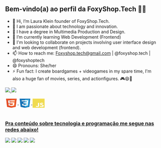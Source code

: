 ## Bem-vindo(a) ao perfil da FoxyShop.Tech 🦊😁

- 👋 Hi, I’m Laura Klein founder of FoxyShop.Tech.
- 💞️ I am passionate about technology and innovation.
- 📜 I have a degree in Multimedia Production and Design.
- 🌱 I’m currently learning Web Development (Frontend)
- 👀 I'm looking to collaborate on projects involving user interface design and web development (frontend).
- 📫 How to reach me: Foxyshop.tech@gmail.com | @foxyshop.tech | @foxyshoptech
- 😄 Pronouns: She/her
- ⚡ Fun fact: I create boardgames + videogames in my spare time, I'm also a huge fan of movies, series, and actionfigures. 🎮😄🍿
<!---
FoxyShoptech/FoxyShoptech is a ✨ special ✨ repository because its `README.md` (this file) appears on your GitHub profile.
You can click the Preview link to take a look at your changes.
--->
 <div>
   <a href="https://github.com/foxyshoptech">
   <img height="180em" src="https://github-readme-stats.vercel.app/api?username=foxyshoptech&show_icons=true&theme=tokyonight&include_all_commits=true&count_private=true"/>
   <img height="180em" src="https://github-readme-stats.vercel.app/api/top-langs/?username=foxyshoptech&layout=compact&langs_count=6&theme=tokyonight"/>
</div>
    
<div style="display: inline_block"><br>
  <img align="center" alt="HTML" height="30" width="40" src="https://raw.githubusercontent.com/devicons/devicon/master/icons/html5/html5-original.svg">
  <img align="center" alt="CSS" height="30" width="40" src="https://raw.githubusercontent.com/devicons/devicon/master/icons/css3/css3-original.svg">
  <img align="center" alt="Js" height="30" width="40" src="https://raw.githubusercontent.com/devicons/devicon/master/icons/javascript/javascript-plain.svg">
</div>
 
<br>
 
### Pra conteúdo sobre tecnologia e programação me segue nas redes abaixo!
 
<div> 
  <a href="https://www.youtube.com/@foxykleingames" target="_blank"><img src="https://img.shields.io/badge/YouTube-FF0000?style=for-the-badge&logo=youtube&logoColor=white" target="_blank"></a>
  <a href="https://www.instagram.com/foxyshop.tech/" target="_blank"><img src="https://img.shields.io/badge/-Instagram-%23E4405F?style=for-the-badge&logo=instagram&logoColor=white" target="_blank"></a>
 <a href="https://discord.gg/w342HgBvNS" target="_blank"><img src="https://img.shields.io/badge/Discord-7289DA?style=for-the-badge&logo=discord&logoColor=white" target="_blank"></a> 
  <a href = "mailto:foxyshop.tech@gmail.com"><img src="https://img.shields.io/badge/-Gmail-%23333?style=for-the-badge&logo=gmail&logoColor=white" target="_blank"></a>
  <a href="https://www.linkedin.com/in/-lauraklein-/" target="_blank"><img src="https://img.shields.io/badge/-LinkedIn-%230077B5?style=for-the-badge&logo=linkedin&logoColor=white" target="_blank"></a>
</div>
